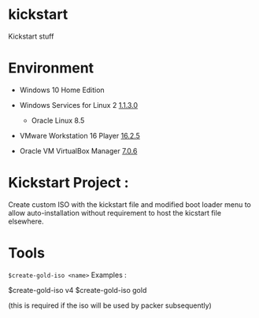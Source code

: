 # kickstart
Kickstart stuff

# Environment
* Windows 10 Home Edition 
* Windows Services for Linux 2 [1.1.3.0](https://learn.microsoft.com/en-us/windows/wsl/install)
  * Oracle Linux 8.5
  
* VMware Workstation 16 Player [16.2.5](https://docs.vmware.com/en/VMware-Workstation-Player-for-Windows/16.0/com.vmware.player.win.using.doc/GUID-B8509247-258C-4B11-8637-5DABACEA4965.html)
* Oracle VM VirtualBox Manager [7.0.6](https://www.virtualbox.org/manual/ch01.html#intro-installing)

# Kickstart Project : 

Create custom ISO with the kickstart file and modified boot loader menu to allow auto-installation without requirement to host the kicstart file elsewhere.

# Tools
``$create-gold-iso <name>``
  Examples : 

  $create-gold-iso v4
  $create-gold-iso gold 

  (this is required if the iso will be used by packer subsequently)

